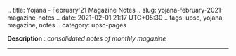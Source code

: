 .. title: Yojana - February'21 Magazine Notes
.. slug: yojana-february-2021-magazine-notes
.. date: 2021-02-01 21:17 UTC+05:30
.. tags: upsc, yojana, magazine, notes
.. category: upsc-pages

**Description** : *consolidated notes of monthly magazine*

***
<!-- TEASER_END -->
